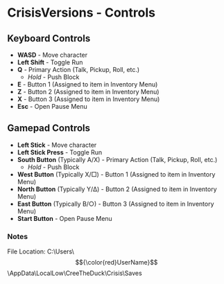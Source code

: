 # CrisisVersions - Controls

## Keyboard Controls
- **WASD** - Move character
- **Left Shift** - Toggle Run
- **Q** - Primary Action (Talk, Pickup, Roll, etc.)
  - *Hold* - Push Block
- **E** - Button 1 (Assigned to item in Inventory Menu)
- **Z** - Button 2 (Assigned to item in Inventory Menu)
- **X** - Button 3 (Assigned to item in Inventory Menu)
- **Esc** - Open Pause Menu

## Gamepad Controls
- **Left Stick** - Move character
- **Left Stick Press** - Toggle Run
- **South Button** (Typically A/X) - Primary Action (Talk, Pickup, Roll, etc.)
  - *Hold* - Push Block
- **West Button** (Typically X/□) - Button 1 (Assigned to item in Inventory Menu)
- **North Button** (Typically Y/Δ) - Button 2 (Assigned to item in Inventory Menu)
- **East Button** (Typically B/○) - Button 3 (Assigned to item in Inventory Menu)
- **Start Button** - Open Pause Menu

### Notes
File Location: 
C:\Users\ $${\color{red}UserName}$$ \AppData\LocalLow\CreeTheDuck\Crisis\Saves
